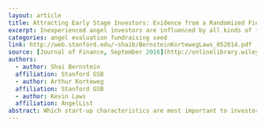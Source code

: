 ```yaml
---
layout: article
title: Attracting Early Stage Investors: Evidence from a Randomized Field Experiment
excerpt: Inexperienced angel investors are influenced by all kinds of information about a startup, but more experienced investors only care about the founding team.
categories: angel evaluation fundraising seed
link: http://web.stanford.edu/~shaib/BernsteinKortewegLaws_052014.pdf
source: [Journal of Finance, September 2016](http://onlinelibrary.wiley.com/doi/10.1111/jofi.12470/full)
authors: 
  - author: Shai Bernstein
  affiliation: Stanford GSB
  - author: Arthur Korteweg
  affiliation: Stanford GSB
  - author: Kevin Laws
  affiliation: AngelList
abstract: Which start-up characteristics are most important to investors in early-stage firms? This paper uses a randomized field experiment involving 4,500 active, early stage investors. The experiment takes place on AngelList, an online platform that matches investors with start-ups seeking capital. The experiment randomizes investors’ information sets on start-up characteristics through the use of nearly 17,000 emails. The average investor responds strongly to information about the founding team, but not to information about either firm traction or existing lead investors. This is in contrast to the least experienced investors, who respond to all categories of information. Our results suggest that information about human assets is causally important for the funding of early-stage firms.
---
```


